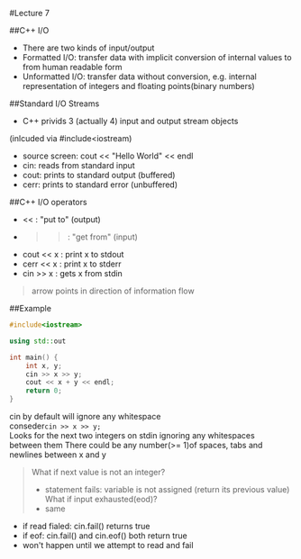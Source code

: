 #Lecture 7  

##C++ I/O  
- There are two kinds of input/output
- Formatted I/O: transfer data with implicit conversion of internal 
values to from human readable form
- Unformatted I/O: transfer data without conversion, e.g. internal representation
of integers and floating points(binary numbers)  

##Standard I/O Streams
- C++ privids 3 (actually 4) input and output stream objects

(inlcuded via #include<iostream)  

- source screen: cout << "Hello World" << endl
- cin: reads from standard input
- cout: prints to standard output (buffered)
- cerr: prints to standard error (unbuffered)

##C++ I/O operators  
- << : "put to" (output)
- >> : "get from" (input)
- cout << x : print x to stdout
- cerr << x : print x to stderr
- cin >> x : gets x from stdin  
>arrow points in direction of information flow

##Example  
```C++
#include<iostream>

using std::out 

int main() {
	int x, y;
	cin >> x >> y;
	cout << x + y << endl;
	return 0;
}
```
cin by default will ignore any whitespace  
conseder`cin >> x >> y;`  
Looks for the next two integers on stdin ignoring any whitespaces  
between them
There could be any number(>= 1)of spaces, tabs and newlines between x and y
>What if next value is not an integer?  
>- statement fails: variable is not assigned (return its previous value)  
>What if input exhausted(eod)?  
>- same  

- if read fialed: cin.fail() returns true
- if eof: cin.fail() and cin.eof() both return true
- won't happen until we attempt to read and fail


